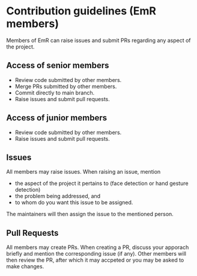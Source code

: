 # Contribution guidelines (EmR members)

Members of EmR can raise issues and submit PRs regarding any aspect of the project.

## Access of senior members

- Review code submitted by other members.
- Merge PRs submitted by other members.
- Commit directly to main branch.
- Raise issues and submit pull requests.

## Access of junior members

- Review code submitted by other members.
- Raise issues and submit pull requests.

## Issues

All members may raise issues. When raising an issue, mention 

- the aspect of the project it pertains to (face detection or hand gesture detection)
- the problem being addressed, and 
- to whom do you want this issue to be assigned. 

The maintainers will then assign the issue to the mentioned person.

## Pull Requests

All members may create PRs. When creating a PR, discuss your apporach briefly and mention the corresponding issue (if any). 
Other members will then review the PR, after which it may accpeted or you may be asked to make changes.
